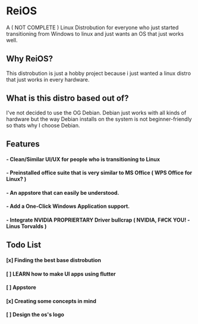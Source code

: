 # ReiOS

A ( NOT COMPLETE ) Linux Distrobution for everyone who just started transitioning from Windows to linux and just wants an OS that just works well.

## Why ReiOS?

This distrobution is just a hobby project because i just wanted a linux distro that just works in every hardware.

## What is this distro based out of?

I've not decided to use the OG Debian. Debian just works with all kinds of hardware but the way Debian installs on the system is not beginner-friendly so thats why I choose Debian.

## Features

#### - Clean/Similar UI/UX for people who is transitioning to Linux
#### - Preinstalled office suite that is very similar to MS Office ( WPS Office for Linux? )
#### - An appstore that can easily be understood.
#### - Add a One-Click Windows Application support.
#### - Integrate NVIDIA PROPRIERTARY Driver bullcrap ( NVIDIA, F#CK YOU! -Linus Torvalds )

##  Todo List

#### [x] Finding the best base distrobution
#### [ ] LEARN how to make UI apps using flutter
#### [ ] Appstore
#### [x] Creating some concepts in mind
#### [ ] Design the os's logo

